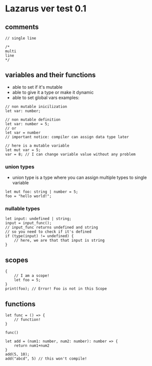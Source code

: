 # Lazarus ver test 0.1

## comments
```
// single line
```
```
/*
multi
line
*/
```

## variables and their functions
- able to set if it's mutable
- able to give it a type or make it dynamic
- able to set global vars
examples:
```
// non mutable inicilization
let var: number; 
```
```
// non mutable definition
let var: number = 5;
// or
let var = number
// important notice: compiler can assign data type later
```
```
// here is a mutable variable
let mut var = 5;
var = 8; // I can change variable value without any problem
```
### union types
- union type is a type where you can assign multiple types to single variable
```
let mut foo: string | number = 5;
foo = "hello world!";
```
### nullable types
```
let input: undefined | string;
input = input_func();
// input_func returns undefined and string
// so you need to check if it's defined
if (type(input) != undefined) {
    // here, we are that that input is string
}
```

## scopes
```
{
    // I am a scope!
    let foo = 5;
}
print(foo); // Error! Foo is not in this Scope
```
## functions
```
let func = () => {
    // function!
}

func()
```

```
let add = (num1: number, num2: number): number => {
    return num1+num2
}
add(5, 10);
add("abcd", 5) // this won't compile!
```


